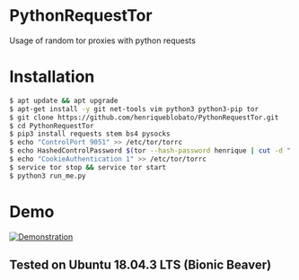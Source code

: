 
# PythonRequestTor
Usage of random tor proxies with python requests

# Installation

```bash
$ apt update && apt upgrade
$ apt-get install -y git net-tools vim python3 python3-pip tor
$ git clone https://github.com/henriqueblobato/PythonRequestTor.git
$ cd PythonRequestTor
$ pip3 install requests stem bs4 pysocks
$ echo "ControlPort 9051" >> /etc/tor/torrc
$ echo HashedControlPassword $(tor --hash-password henrique | cut -d "." -f 2 | tail -n 1) >> /etc/tor/torrc
$ echo "CookieAuthentication 1" >> /etc/tor/torrc
$ service tor stop && service tor start
$ python3 run_me.py
```

# Demo

[![Demonstration](https://i.vimeocdn.com/filter/overlay?src0=https%3A%2F%2Fi.vimeocdn.com%2Fvideo%2F815264003_1280x720.webp&src1=https%3A%2F%2Ff.vimeocdn.com%2Fimages_v6%2Fshare%2Fplay_icon_overlay.png)](https://player.vimeo.com/video/360656360)

## Tested on Ubuntu 18.04.3 LTS (Bionic Beaver)
